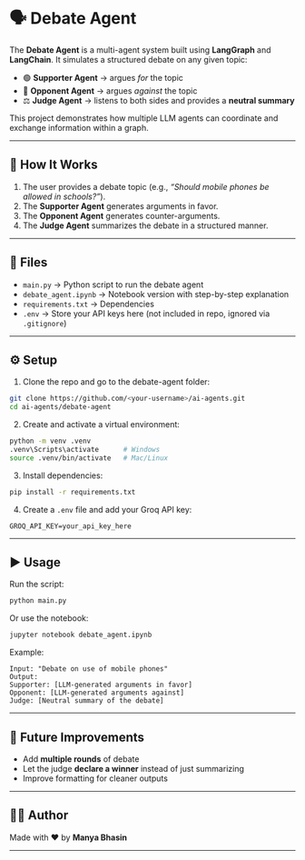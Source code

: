 # 🗣️ Debate Agent

The **Debate Agent** is a multi-agent system built using **LangGraph** and **LangChain**.
It simulates a structured debate on any given topic:

* 🟢 **Supporter Agent** → argues *for* the topic
* 🔴 **Opponent Agent** → argues *against* the topic
* ⚖️ **Judge Agent** → listens to both sides and provides a **neutral summary**

This project demonstrates how multiple LLM agents can coordinate and exchange information within a graph.

---

## 🚀 How It Works

1. The user provides a debate topic (e.g., *“Should mobile phones be allowed in schools?”*).
2. The **Supporter Agent** generates arguments in favor.
3. The **Opponent Agent** generates counter-arguments.
4. The **Judge Agent** summarizes the debate in a structured manner.

---

## 📂 Files

* `main.py` → Python script to run the debate agent
* `debate_agent.ipynb` → Notebook version with step-by-step explanation
* `requirements.txt` → Dependencies
* `.env` → Store your API keys here (not included in repo, ignored via `.gitignore`)

---

## ⚙️ Setup

1. Clone the repo and go to the debate-agent folder:

```bash
git clone https://github.com/<your-username>/ai-agents.git
cd ai-agents/debate-agent
```

2. Create and activate a virtual environment:

```bash
python -m venv .venv
.venv\Scripts\activate      # Windows
source .venv/bin/activate   # Mac/Linux
```

3. Install dependencies:

```bash
pip install -r requirements.txt
```

4. Create a `.env` file and add your Groq API key:

```
GROQ_API_KEY=your_api_key_here
```

---

## ▶️ Usage

Run the script:

```bash
python main.py
```

Or use the notebook:

```bash
jupyter notebook debate_agent.ipynb
```

Example:

```
Input: "Debate on use of mobile phones"
Output: 
Supporter: [LLM-generated arguments in favor]  
Opponent: [LLM-generated arguments against]  
Judge: [Neutral summary of the debate]  
```

---

## 🔮 Future Improvements

* Add **multiple rounds** of debate
* Let the judge **declare a winner** instead of just summarizing
* Improve formatting for cleaner outputs

---

## 👨‍💻 Author

Made with ❤️ by **Manya Bhasin**

---
